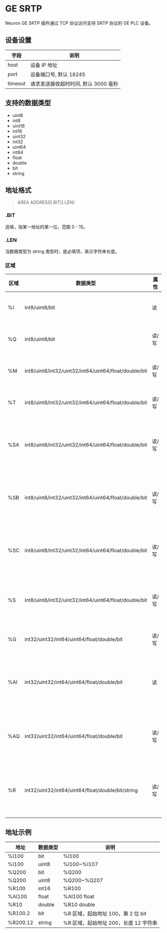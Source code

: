 # GE SRTP

Neuron GE SRTP 插件通过 TCP 协议访问支持 SRTP 协议的 GE PLC 设备。

## 设备设置

| 字段    | 说明                                 |
| ------- | ------------------------------------ |
| host    | 设备 IP 地址                         |
| port    | 设备端口号, 默认 18245               |
| timeout | 请求发送接收超时时间, 默认 3000 毫秒 |

## 支持的数据类型

* uint8
* int8
* uint16
* int16
* uint32
* int32
* uint64
* int64
* float
* double
* bit
* string



## 地址格式

> AREA ADDRESS\[.BIT][.LEN]

### .BIT

选填，指某一地址的某一位，范围 0 - 15。

### .LEN

当数据类型为 string 类型时，是必填项，表示字符串长度。

### 区域


| 区域 | 数据类型                                              | 属性  | 备注           | PLC 区域                   |
| ---- | ----------------------------------------------------- | ----- | -------------- | -------------------------- |
| %I   | int8/uint8/bit                                        | 读    | 离散输入       | Discrete inputs            |
| %Q   | int8/uint8/bit                                        | 读/写 | 离散输出       | Discrete outputs           |
| %M   | int8/uint8/int32/uint32/int64/uint64/float/double/bit | 读/写 | 内部引用       | Internal references        |
| %T   | int8/uint8/int32/uint32/int64/uint64/float/double/bit | 读/写 | 临时引用       | Temporary references       |
| %SA  | int8/uint8/int32/uint32/int64/uint64/float/double/bit | 读/写 | 系统状态引用 A | System status references A |
| %SB  | int8/uint8/int32/uint32/int64/uint64/float/double/bit | 读/写 | 系统状态参考 B | System status references B |
| %SC  | int8/uint8/int32/uint32/int64/uint64/float/double/bit | 读/写 | 系统状态参考 C | System status references C |
| %S   | int8/uint8/int32/uint32/int64/uint64/float/double/bit | 读/写 | 系统状态引用   | System status references   |
| %G   | int32/uint32/int64/uint64/float/double/bit            | 读/写 | 离散全局       | Discrete globals           |
| %AI  | int32/uint32/int64/uint64/float/double/bit            | 读    | 模拟输入寄存器 | Analog input registers     |
| %AQ  | int32/uint32/int64/uint64/float/double/bit            | 读/写 | 模拟输出寄存器 | Analog output registers    |
| %R   | int32/uint32/int64/uint64/float/double/bit/string     | 读/写 | 系统寄存器引用 | System register reference  |



## 地址示例

| 地址     | 数据类型 | 说明                                  |
| -------- | -------- | ------------------------------------- |
| %I100    | bit      | %I100                                 |
| %I100    | uint8    | %I100~%I107                           |
| %Q200    | bit      | %Q200                                 |
| %Q200    | uint8    | %Q200~%Q207                           |
| %R100    | int16    | %R100                                 |
| %AI100   | float    | %AI100 float                          |
| %R10     | double   | %R10 double                           |
| %R100.2  | bit      | %R 区域，起始地址 100，第 2 位 bit    |
| %R200.12 | string   | %R 区域，起始地址 200，长度 12 字符串 |
